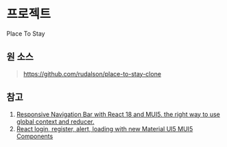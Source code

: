 # 프로젝트

Place To Stay

## 원 소스

> https://github.com/rudalson/place-to-stay-clone

## 참고

1. [Responsive Navigation Bar with React 18 and MUI5. the right way to use global context and reducer.](https://youtu.be/n_9DI-AqYN8)
2. [React login, register, alert, loading with new Material UI5 MUI5 Components](https://youtu.be/8F6Q7TTc0Sk)
